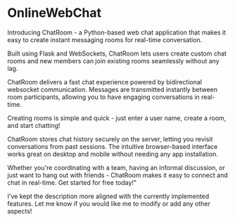 # OnlineWebChat

Introducing ChatRoom - a Python-based web chat application that makes it easy to create instant messaging rooms for real-time conversation.

Built using Flask and WebSockets, ChatRoom lets users create custom chat rooms and new members can join existing rooms seamlessly without any lag.

ChatRoom delivers a fast chat experience powered by bidirectional websocket communication. Messages are transmitted instantly between room participants, allowing you to have engaging conversations in real-time.

Creating rooms is simple and quick - just enter a user name, create a room, and start chatting!

ChatRoom stores chat history securely on the server, letting you revisit conversations from past sessions. The intuitive browser-based interface works great on desktop and mobile without needing any app installation.

Whether you're coordinating with a team, having an informal discussion, or just want to hang out with friends - ChatRoom makes it easy to connect and chat in real-time. Get started for free today!"

I've kept the description more aligned with the currently implemented features. Let me know if you would like me to modify or add any other aspects!

